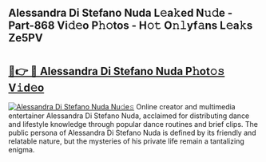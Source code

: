 ## Alessandra Di Stefano Nuda L𝚎a𝚔ed N𝚞𝚍e - Part-868 Vi𝚍𝚎o P𝚑𝚘tos - H𝚘𝚝 O𝚗𝚕yf𝚊ns L𝚎a𝚔s Ze5PV

# <h2><a href="http://kfa29do.oniu.top/?m=Alessandra+Di+Stefano+Nuda">🔗👉 🔴 Alessandra Di Stefano Nuda P𝚑ot𝚘𝚜 V𝚒d𝚎o</a></h2>

[![Alessandra Di Stefano Nuda Nu𝚍e𝚜](https://i.imgur.com/0qMVB7G.gif)](http://kfa29do.oniu.top/?m=Alessandra+Di+Stefano+Nuda)
Online creator and multimedia entertainer Alessandra Di Stefano Nuda, acclaimed for distributing dance and lifestyle knowledge through popular dance routines and brief clips. The public persona of Alessandra Di Stefano Nuda is defined by its friendly and relatable nature, but the mysteries of his private life remain a tantalizing enigma.  
